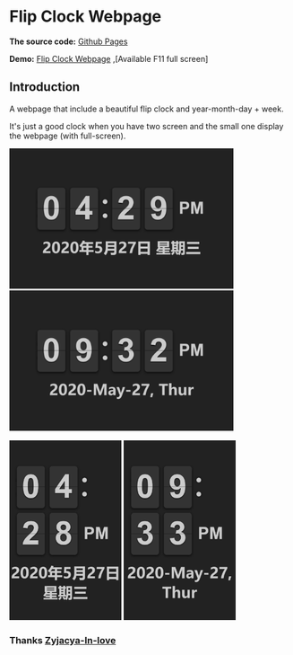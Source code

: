 # Flip Clock Webpage

**The source code:**   [Github Pages](https://github.com/Zyjacya-In-love/flipclock-webpage)

**Demo:**  [Flip Clock Webpage](https://clock.zhuye.xyz) ,[Available F11 full screen]

## Introduction

A webpage that include a beautiful flip clock and year-month-day + week.

It's just a good clock when you have two screen and the small one display the webpage (with full-screen).

<p>
    <img alt="landscape" src="./__READMEimages__/landscape.png" width="400">
    <img alt="landscape" src="./__READMEimages__/landscape_en.png" width="400">
</p>

<p>
    <img alt="portrait" src="./__READMEimages__/portrait.png" width="200">
    <img alt="portrait" src="./__READMEimages__/portrait_en.png" width="200">
</p>

### Thanks [Zyjacya-In-love](https://github.com/Zyjacya-In-love/flipclock-webpage)
